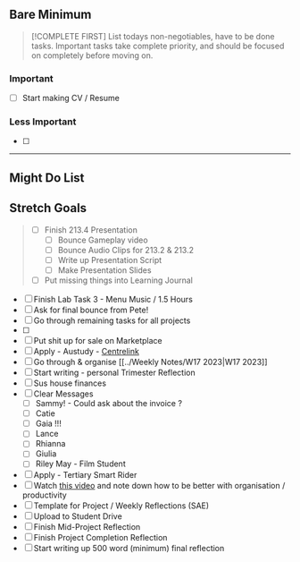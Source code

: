## Bare Minimum

> [!COMPLETE FIRST]
> List todays non-negotiables, have to be done tasks. Important tasks take complete priority, and should be focused on completely before moving on.
> 
> 

### Important
- [ ] Start making CV / Resume
      

### Less Important
- [ ] 
      

---
## Might Do List



## Stretch Goals




> - [ ] Finish 213.4 Presentation
> 	- [ ] Bounce Gameplay video
> 	- [ ] Bounce Audio Clips for 213.2 & 213.2
> 	- [ ] Write up Presentation Script
> 	- [ ] Make Presentation Slides
> - [ ] Put missing things into Learning Journal
- [ ] Finish Lab Task 3 - Menu Music / 1.5 Hours
- [ ] Ask for final bounce from Pete!
- [ ] Go through remaining tasks for all projects 
- [ ] 
- [ ] Put shit up for sale on Marketplace 
- [ ] Apply - Austudy - [Centrelink](https://www.servicesaustralia.gov.au/payments-you-can-get-for-higher-education?context=60078)
- [ ] Go through & organise [[../Weekly Notes/W17 2023|W17 2023]]
- [ ] Start writing - personal Trimester Reflection
- [ ] Sus house finances 
- [ ] Clear Messages
	- [ ] Sammy! - Could ask about the invoice ?
	- [ ] Catie
	- [ ] Gaia !!!
	- [ ] Lance
	- [ ] Rhianna
	- [ ] Giulia
	- [ ] Riley May - Film Student
- [ ] Apply - Tertiary Smart Rider
- [ ] Watch [this video](https://www.youtube.com/watch?v=0_44XEVOwek) and note down how to be better with organisation / productivity
- [ ] Template for Project / Weekly Reflections (SAE)
- [ ] Upload to Student Drive
- [ ] Finish Mid-Project Reflection
- [ ] Finish Project Completion Reflection
- [ ] Start writing up 500 word (minimum) final reflection